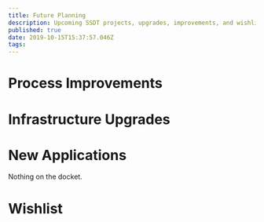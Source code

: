 ```yaml
---
title: Future Planning
description: Upcoming SSDT projects, upgrades, improvements, and wishlists.
published: true
date: 2019-10-15T15:37:57.046Z
tags: 
---
```


# Process Improvements

# Infrastructure Upgrades

# New Applications
Nothing on the docket.

# Wishlist
